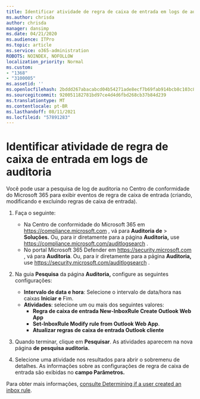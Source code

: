```yaml
---
title: Identificar atividade de regra de caixa de entrada em logs de auditoria
ms.author: chrisda
author: chrisda
manager: dansimp
ms.date: 04/21/2020
ms.audience: ITPro
ms.topic: article
ms.service: o365-administration
ROBOTS: NOINDEX, NOFOLLOW
localization_priority: Normal
ms.custom:
- "1368"
- "3100005"
ms.assetid: ''
ms.openlocfilehash: 2bddd267abacabcd04b54271ade8ecf7b69fab914bcb8c103c806c31a388d2f5
ms.sourcegitcommit: 920051182781bd97ce4d4d6fbd268cb37b84d239
ms.translationtype: MT
ms.contentlocale: pt-BR
ms.lasthandoff: 08/11/2021
ms.locfileid: "57891283"
---
```

# <a name="identify-inbox-rule-activity-in-audit-logs"></a>Identificar atividade de regra de caixa de entrada em logs de auditoria

Você pode usar a pesquisa de log de auditoria no Centro de conformidade do Microsoft 365 para exibir eventos de regra de caixa de entrada (criando, modificando e excluindo regras de caixa de entrada).

1. Faça o seguinte:
   - Na Centro de conformidade do Microsoft 365 em <https://compliance.microsoft.com> , vá para **Auditoria de** \> **Soluções.** Ou, para ir diretamente para a página **Auditoria,** use <https://compliance.microsoft.com/auditlogsearch> .
   - No portal Microsoft 365 Defender em <https://security.microsoft.com> , vá para **Auditoria**. Ou, para ir diretamente para a página **Auditoria,** use <https://security.microsoft.com/auditlogsearch> .

2. Na guia **Pesquisa** da página **Auditoria,** configure as seguintes configurações:
   - **Intervalo de data e hora**: Selecione o intervalo de data/hora nas caixas **Iniciar** **e** Fim.
   - **Atividades**: selecione um ou mais dos seguintes valores:
     - **Regra de caixa de entrada New-InboxRule Create Outlook Web App**
     - **Set-InboxRule Modify rule from Outlook Web App**.
     - **Atualizar regras de caixa de entrada Outlook cliente**

3. Quando terminar, clique em **Pesquisar**. As atividades aparecem na nova página **de pesquisa auditoria.**

4. Selecione uma atividade nos resultados para abrir o sobremenu de detalhes. As informações sobre as configurações de regra de caixa de entrada são exibidas no **campo Parâmetros.**

Para obter mais informações, [consulte Determining if a user created an inbox rule](https://docs.microsoft.com/microsoft-365/compliance/auditing-troubleshooting-scenarios#determine-if-a-user-created-an-inbox-rule).
